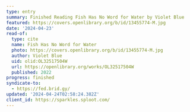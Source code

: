```yaml
---
type: entry
summary: Finished Reading Fish Has No Word for Water by Violet Blue
featured: https://covers.openlibrary.org/b/id/13455774-M.jpg
date: '2024-04-23'
read-of:
  type: cite
  name: Fish Has No Word for Water
  photo: https://covers.openlibrary.org/b/id/13455774-M.jpg
  author: Violet Blue
  uid: olid:OL32517504W
  url: https://openlibrary.org/works/OL32517504W
  published: 2022
progress: finished
syndicate-to:
  - https://fed.brid.gy/
updated: '2024-04-24T02:58:24.382Z'
client_id: https://sparkles.sploot.com/
---
```

